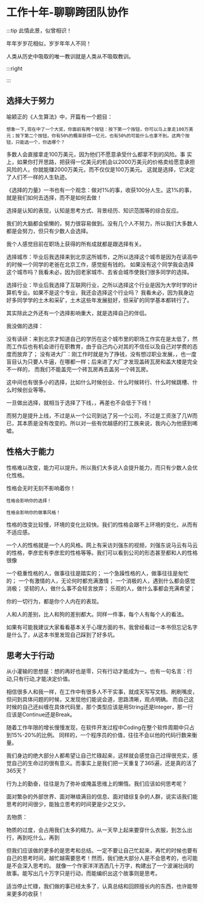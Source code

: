 # 工作十年-聊聊跨团队协作

:::tip 此情此景，似曾相识！

年年岁岁花相似，岁岁年年人不同！

人类从历史中吸取的唯一教训就是人类从不吸取教训。

:::right


:::

## 选择大于努力

喻颖正的《人生算法》中，开篇有一个题目：

    想象一下,现在中了一个大奖，你面前有两个按钮：按下第一个按钮，你可以马上拿走100万美元；按下第二个按钮，你有50%的概率获得一亿元，也有50%的可能什么也拿不到。这两个按钮，只能选一个，你选哪个？

多数人会直接拿走100万美元，因为他们不愿意承受什么都拿不到的风险。事 实上，如果你打开思路，把获得一亿美元的机会以2000万美元的价格卖给愿意承担风险的人，你就能赚2000万美元，而不仅仅是100万美元。
这就是选择，它决定了人们不一样的人生轨迹。

《选择的力量》一书也有一个观念：做对1%的事，收获100分人生。这1%的事，就是我们如何去选择，而不是如何去做！

选择是认知的表现，认知是思考方式、背景经历、知识范围等的综合反应。

我们的大脑都会偷懒的，努力很容易做到。没有几个人不努力，所以我们大多数人都是会努力，但只有少数人会选择。

我个人感觉目前在职场上获得的所有成就都是跟选择有关。

选择城市：毕业后我选择来到北京这所城市，之所以选择这个城市是因为在读高中的时候一个同学的老爸在北京工作，感觉挺有钱的。
如果没有这个同学我会选择这个城市吗？我看未必，因为回老家城市、去省会城市使我们很多同学的选择。

选择行业：毕业后我选择了互联网行业，之所以选择这个行业是因为大学时学的计算机专业。如果不是这个专业，我还会选择这个行业吗？
我看未必，因为我身边好多同学学的土木和采矿，土木这些年发展挺好，但采矿的同学基本都转行了。
    
其实除此之外还有一个选择影响重大，就是选择自己的伴侣。

我没做的选择：

没有读研：来到北京才知道自己的学历在这个城市里的职场工作实在是太低了，然而工作后也有机会进行在职教育，由于自己内心对其的不信任以及自己对学费的态度而放弃了；
没有进大厂：刚工作时就是为了挣钱，没有想过职业发展，，也一度盲目认为只要人牛逼，在哪都一样；后来进了大厂才发现盖砖瓦房和盖大楼是完全不一样的，
而我们不能盖完一个砖瓦房再去盖另一个砖瓦房。

这中间也有很多小的选择，比如什么时候创业、什么时候转行、什么时候跳槽、什么时候创业等等。

一旦做出选择，就相当于选择了下线，，再差也不会低于下线！

而努力是提升上线，不过是从一个公司到达了另一个公司，不过是工资涨了几W而已，其本质是没有改变的。所以对一些有优越感的打工族来说，我内心为他感到唏嘘。


## 性格大于能力

性格难以改变，能力可以提升。所以我们大多说人会提升能力，而只有少数人会优化性格。

性格会无时无刻不影响着你！

    性格会影响你的选择！
    
    性格会影响你的做事风格！

性格的改变比较慢，环境的变化比较快。我们的性格会跟不上环境的变化，从而有不适应感。

一个人的性格就是一个人的风格。网上有采访刘强东的视频，刘强东说马云有马云的性格，李彦宏有李彦宏的性格等等。我们可以看到公司的形态甚至都和人的性格很像


一个稳重性格的人，做事往往是踏实的；
一个急躁性格的人，做事往往是匆忙的；
一个有激情的人，无论何时都充满激情；
一个消极的人，遇到什么都会感觉消极；
坚韧的人，做什么事不会轻言放弃；
乐观的人，做什么事都会充满希望；


你的一切行为，都是你个人内在的表现。

人和人的差别，比人和狗的差别都大。同样一件事，每个人有每个人的看法。

如果有可能我建议大家看看基本关于心理方面的书，我曾经看过一本书但忘记名字是什么了，从这本书里发现自己踩到了好多坑。



## 思考大于行动

从小灌输的思想是：想的再好也是零，只有行动才能成为一。也有一句名言：行动,只有行动,才能决定价值。

相信很多人和我一样，在工作中有很多人不干实事，就成天写写文档、刷刷嘴皮，但问到具体问题的时候，又发现他们能说会道，思路清晰，观点明确。
而自己这时候的自己还纠缠在具体代码里，那个类型应该是用String还是Integer，那一行应该是Continue还是Break。

随着工作年限的增长慢慢发现，在软件开发过程中Coding在整个软件周期中只占到15%-20%的比例。
同样的，一个程序员的价值，往往不会以他的代码行数来衡量。

我们身边的绝大部分人都希望让自己忙碌起来，这样就会感觉自己过得很充实，感觉自己的生命过的很有意义。而事实上是我们把一天重复了365遍，还是真的活了365天？

行为上的勤奋，往往是为了弥补或掩盖思维上的懒惰。我们应该如何思考呢？

面对繁杂的外部世界、面对琳琅满目的信息、面对错综复杂的人群，说实话我们能思考的时间很少，能独立思考的时间更是少之又少。

去物质：

  物质的过度，会占用我们太多的精力。从一天早上起来要穿什么衣服，到怎么出行，再到吃什么，再到

但我们应该做的更多的是思考和总结。一定不要让自己忙起来，再忙的时候也要有自己的思考时间，越忙越需要思考！然而，我们绝大部分人是不会思考的，也可能是不会深入思考的。
就像一个作家洋洋洒洒几十万字，构建出了一个波澜壮阔的故事。能写出几十万字只是行动，而能编织出这个故事则是思考。

适当停止忙碌，我们做的事已经太多了，认真总结和回顾擅长内的东西，也许能带来更多的收获！



